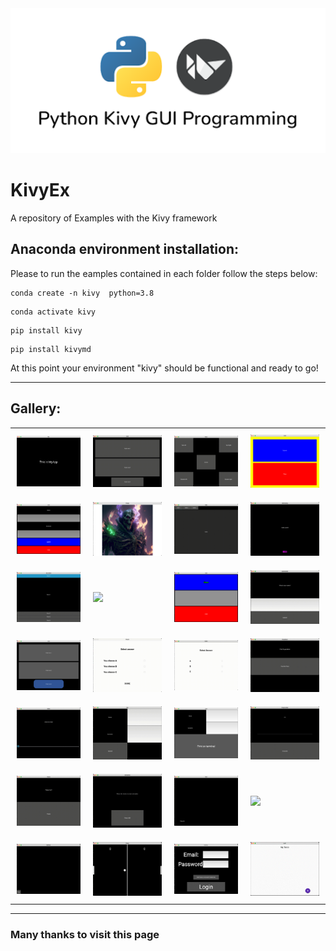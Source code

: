 <img src="SRC/Title.png" alt="Title" class="center">

# KivyEx
A repository of Examples with the Kivy framework

## Anaconda environment installation:

Please to run the eamples contained in each folder follow the steps below:

```
conda create -n kivy  python=3.8
```

```
conda activate kivy
```

```
pip install kivy
```

```
pip install kivymd
```

At this point your environment "kivy" should be functional and ready to go!

---

## Gallery:

<div id="table" class="center">
    <table> 
        <tr>
            <td style="padding:10px">
        	    <a href="https://github.com/carmelosammarco/MyKivyGallery/tree/main/Examples/1-basic"><img src="SRC/media/1-basic.png" width="185"></a>
      	    </td>
            <td style="padding:10px">
            	<a href="https://github.com/carmelosammarco/MyKivyGallery/tree/main/Examples/2-BoxLayout"><img src="SRC/media/2-BoxLayout.gif" width="185"></a>
            </td>
            <td style="padding:10px">
            	<a href="https://github.com/carmelosammarco/MyKivyGallery/tree/main/Examples/3-FloatLayout"><img src="SRC/media/3-FloatLayout.gif" width="185"></a>
            </td>
            <td style="padding:10px">
            	<a href="https://github.com/carmelosammarco/MyKivyGallery/tree/main/Examples/4-Backgroundcolor"><img src="SRC/media/4-BackgroundColor.png" width="185"></a>
            </td>
        </tr>
        <tr>
            <td style="padding:10px">
        	    <a href="https://github.com/carmelosammarco/MyKivyGallery/tree/main/Examples/5-WidgetProperty"><img src="SRC/media/5-Widgetproperties.png" width="185"></a>
      	    </td>
            <td style="padding:10px">
            	<a href="https://github.com/carmelosammarco/MyKivyGallery/tree/main/Examples/6-Images"><img src="SRC/media/6-Images.png" width="185"></a>
            </td>
            <td style="padding:10px">
            	<a href="https://github.com/carmelosammarco/MyKivyGallery/tree/main/Examples/7-Tabs"><img src="SRC/media/7-Tabs.gif" width="185"></a>
            </td>
            <td style="padding:10px">
            	<a href="https://github.com/carmelosammarco/MyKivyGallery/tree/main/Examples/8-buttonimg"><img src="SRC/media/8-buttonimg.gif" width="185"></a>
            </td>
        </tr>
	    <tr>
    	    <td style="padding:10px">
        	    <a href="https://github.com/carmelosammarco/MyKivyGallery/tree/main/Examples/9-Accordion"><img src="SRC/media/9-Accordion.gif" width="185"></a>
      	    </td>
            <td style="padding:10px">
            	<a href="https://github.com/carmelosammarco/MyKivyGallery/tree/main/Examples/10-carousel"><img src="SRC/media/10-carousel.gif" width="185"></a>
            </td>
            <td style="padding:10px">
            	<a href="https://github.com/carmelosammarco/MyKivyGallery/tree/main/Examples/11-Labelcolors"><img src="SRC/media/11-LabelColours.png" width="185"></a>
            </td>
            <td style="padding:10px">
            	<a href="https://github.com/carmelosammarco/MyKivyGallery/tree/main/Examples/12-Updatelabel"><img src="SRC/media/12-UpdateLabel.gif" width="185"></a>
            </td>
        </tr> 
        <tr>
            <td style="padding:10px">
        	    <a href="https://github.com/carmelosammarco/MyKivyGallery/tree/main/Examples/13-roundedbutton"><img src="SRC/media/13-RoundedButton.png" width="185"></a>
      	    </td>
            <td style="padding:10px">
            	<a href="https://github.com/carmelosammarco/MyKivyGallery/tree/main/Examples/14-checkbox"><img src="SRC/media/14-checkbox.gif" width="185"></a>
            </td>
            <td style="padding:10px">
            	<a href="https://github.com/carmelosammarco/MyKivyGallery/tree/main/Examples/15-radiobutton"><img src="SRC/media/15-radiobutton.gif" width="185"></a>
            </td>
            <td style="padding:10px">
            	<a href="https://github.com/carmelosammarco/MyKivyGallery/tree/main/Examples/16-dropdown"><img src="SRC/media/16-dropdown.gif" width="185"></a>
            </td>
        </tr>
	    <tr>
    	    <td style="padding:10px">
        	    <a href="https://github.com/carmelosammarco/MyKivyGallery/tree/main/Examples/17-Sliders"><img src="SRC/media/17-sliders.gif" width="185"></a>
      	    </td>
            <td style="padding:10px">
            	<a href="https://github.com/carmelosammarco/MyKivyGallery/tree/main/Examples/18-inputboxes"><img src="SRC/media/18-inputboxes.gif" width="185"></a>
            </td>
            <td style="padding:10px">
            	<a href="https://github.com/carmelosammarco/MyKivyGallery/tree/main/Examples/19-outputTerminal"><img src="SRC/media/19-OutputTerminal.png" width="185"></a>
            </td>
            <td style="padding:10px">
            	<a href="https://github.com/carmelosammarco/MyKivyGallery/tree/main/Examples/20-progressbar"><img src="SRC/media/20-progressBar.gif" width="185"></a>
            </td>
        </tr> 
        <tr>
            <td style="padding:10px">
        	    <a href="https://github.com/carmelosammarco/MyKivyGallery/tree/main/Examples/21-popup"><img src="SRC/media/21-popup.gif" width="185"></a>
      	    </td>
            <td style="padding:10px">
            	<a href="https://github.com/carmelosammarco/MyKivyGallery/tree/main/Examples/22-animation"><img src="SRC/media/22-animation.gif" width="185"></a>
            </td>
            <td style="padding:10px">
            	<a href="https://github.com/carmelosammarco/MyKivyGallery/tree/main/Examples/23-Dragbox"><img src="SRC/media/23-Dragbox.gif" width="185"></a>
            </td>
            <td style="padding:10px">
            	<a href="https://github.com/carmelosammarco/MyKivyGallery/tree/main/Examples/24-calculator"><img src="SRC/media/24-Calculator.gif" width="185"></a>
            </td>
        </tr>
	    <tr>
    	    <td style="padding:10px">
        	    <a href="https://github.com/carmelosammarco/MyKivyGallery/tree/main/Examples/25-MyPaint"><img src="SRC/media/25-mypaint.gif" width="185"></a>
      	    </td>
            <td style="padding:10px">
            	<a href="https://github.com/carmelosammarco/MyKivyGallery/tree/main/Examples/26-PingPOng"><img src="SRC/media/26-pingpong.gif" width="185"></a>
            </td>
            <td style="padding:10px">
            	<a href="https://github.com/carmelosammarco/MyKivyGallery/tree/main/Examples/27-loginform"><img src="SRC/media/27-loginform.gif" width="185"></a>
            </td>
            <td style="padding:10px">
            	<a href="https://github.com/carmelosammarco/MyKivyGallery/tree/main/Examples/28-TodoAppKivyMD"><img src="SRC/media/28-TodoAppKivyMD.gif" width="185"></a>
            </td>
        </tr> 
    </table>
</div>

---

### **Many thanks to visit this page**